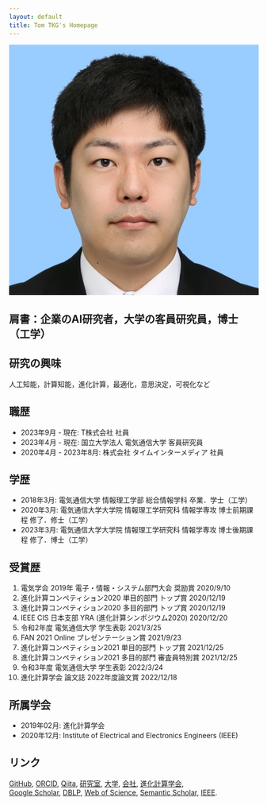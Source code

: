 ```yaml
---
layout: default
title: Tom TKG's Homepage
---
```


<img class="profile-picture" src="myface.jpg">

## 肩書：企業のAI研究者，大学の客員研究員，博士（工学）

## 研究の興味
人工知能，計算知能，進化計算，最適化，意思決定，可視化など

## 職歴
* 2023年9月 - 現在: T株式会社 社員
* 2023年4月 - 現在: 国立大学法人 電気通信大学 客員研究員
* 2020年4月 - 2023年8月: 株式会社 タイムインターメディア 社員

## 学歴
* 2018年3月: 電気通信大学 情報理工学部 総合情報学科 卒業．学士（工学）
* 2020年3月: 電気通信大学大学院 情報理工学研究科 情報学専攻 博士前期課程 修了．修士（工学）
* 2023年3月: 電気通信大学大学院 情報理工学研究科 情報学専攻 博士後期課程 修了．博士（工学）

## 受賞歴
1. 電気学会 2019年 電子・情報・システム部門大会 奨励賞 2020/9/10
1. 進化計算コンペティション2020 単目的部門 トップ賞 2020/12/19
1. 進化計算コンペティション2020 多目的部門 トップ賞 2020/12/19
1. IEEE CIS 日本支部 YRA (進化計算シンポジウム2020) 2020/12/20
1. 令和2年度 電気通信大学 学生表彰 2021/3/25
1. FAN 2021 Online プレゼンテーション賞 2021/9/23
1. 進化計算コンペティション2021 単目的部門 トップ賞 2021/12/25
1. 進化計算コンペティション2021 多目的部門 審査員特別賞 2021/12/25
1. 令和3年度 電気通信大学 学生表彰 2022/3/24
1. 進化計算学会 論文誌 2022年度論文賞 2022/12/18 

## 所属学会
* 2019年02月: 進化計算学会
* 2020年12月: Institute of Electrical and Electronics Engineers (IEEE) 

## リンク
[GitHub](https://github.com/tomtkg), [ORCID](https://orcid.org/0000-0003-3748-9797), [Qiita](https://qiita.com/tomtkg), [研究室](https://nic.lab.uec.ac.jp/index.php/tomoakitakagi), [大学](https://www.uec.ac.jp), [会社](https://www.timedia.co.jp), [進化計算学会](http://www.jpnsec.org),  
[Google Scholar](https://scholar.google.co.jp/citations?user=jsYC8NMAAAAJ), [DBLP](https://dblp.uni-trier.de/pers/hd/t/Takagi:Tomoaki), [Web of Science](https://www.webofscience.com/wos/author/record/AAF-1794-2021), [Semantic Scholar](https://www.semanticscholar.org/author/94460343), [IEEE](https://ieee-collabratec.ieee.org/app/p/tomtkg).
